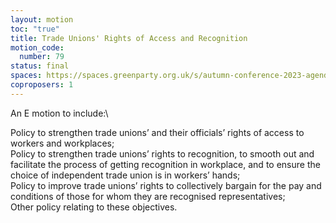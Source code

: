 ```yaml
---
layout: motion
toc: "true"
title: Trade Unions' Rights of Access and Recognition
motion_code:
  number: 79
status: final
spaces: https://spaces.greenparty.org.uk/s/autumn-conference-2023-agenda-forum/post/post/view?id=11049
coproposers: 1
---
```

An E motion to include:\

Policy to strengthen trade unions’ and their officials’ rights of access to workers and workplaces;\
Policy to strengthen trade unions’ rights to recognition, to smooth out and facilitate the process of getting recognition in workplace, and to ensure the choice of independent trade union is in workers’ hands;\
Policy to improve trade unions’ rights to collectively bargain for the pay and conditions of those for whom they are recognised representatives;\
Other policy relating to these objectives.